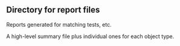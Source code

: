 ## Directory for report files

Reports generated for matching tests, etc.

A high-level summary file plus individual ones for each object type.
